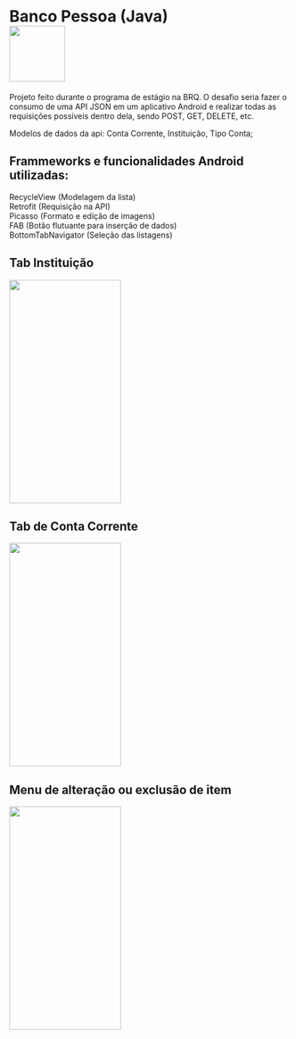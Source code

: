 # Banco Pessoa (Java)<br> <img src="https://user-images.githubusercontent.com/45596679/51555332-89d97600-1e5e-11e9-8b3b-55a4010b90ab.png" width="100" height="100">

Projeto feito durante o programa de estágio na BRQ. O desafio seria fazer o consumo de uma API JSON em um aplicativo Android e realizar todas as requisições possíveis dentro dela, sendo POST, GET, DELETE, etc.

Modelos de dados da api: Conta Corrente, Instituição, Tipo Conta;

## Frammeworks e funcionalidades Android utilizadas:
RecycleView (Modelagem da lista)<br>
Retrofit (Requisição na API)<br>
Picasso (Formato e edição de imagens)<br>
FAB (Botão flutuante para inserção de dados)<br>
BottomTabNavigator (Seleção das listagens)<br>

## Tab Instituição
<img src="https://user-images.githubusercontent.com/45596679/51554437-73cab600-1e5c-11e9-8516-95f931f022c6.jpg" width="200" height="400">

## Tab de Conta Corrente
<img src="https://user-images.githubusercontent.com/45596679/51554877-737eea80-1e5d-11e9-9996-2de342437e86.jpg" width="200" height="400">

## Menu de alteração ou exclusão de item
<img src="https://user-images.githubusercontent.com/45596679/51555241-55fe5080-1e5e-11e9-8bee-5a916cfcfb55.jpg" width="200" height="400">
